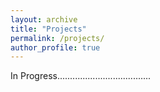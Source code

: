 ```yaml
---
layout: archive
title: "Projects"
permalink: /projects/
author_profile: true
---
```


In Progress.....................................
